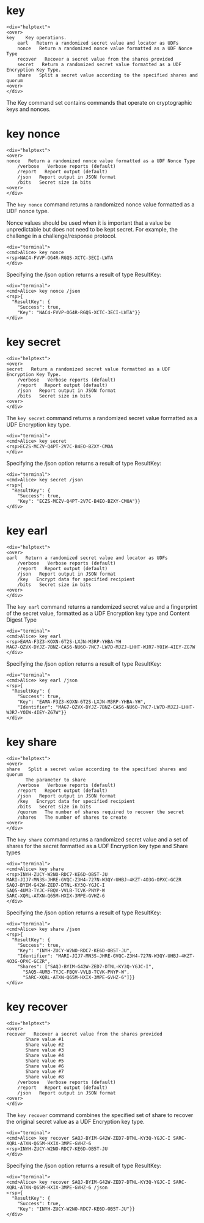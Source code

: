 
# key

~~~~
<div="helptext">
<over>
key    Key operations.
    earl   Return a randomized secret value and locator as UDFs
    nonce   Return a randomized nonce value formatted as a UDF Nonce Type
    recover   Recover a secret value from the shares provided
    secret   Return a randomized secret value formatted as a UDF Encryption Key Type.
    share   Split a secret value according to the specified shares and quorum
<over>
</div>
~~~~

The Key command set contains commands that operate on cryptographic keys and
nonces.


# key nonce

~~~~
<div="helptext">
<over>
nonce   Return a randomized nonce value formatted as a UDF Nonce Type
    /verbose   Verbose reports (default)
    /report   Report output (default)
    /json   Report output in JSON format
    /bits   Secret size in bits
<over>
</div>
~~~~


The `key nonce` command returns a randomized nonce value formatted as a UDF nonce type.

Nonce values should be used when it is important that a value be unpredictable but 
does not need to be kept secret. For example, the challenge in a challenge/response
protocol.


~~~~
<div="terminal">
<cmd>Alice> key nonce
<rsp>NAC4-FVVP-OG4R-RGQS-XCTC-3ECI-LWTA
</div>
~~~~

Specifying the /json option returns a result of type ResultKey:

~~~~
<div="terminal">
<cmd>Alice> key nonce /json
<rsp>{
  "ResultKey": {
    "Success": true,
    "Key": "NAC4-FVVP-OG4R-RGQS-XCTC-3ECI-LWTA"}}
</div>
~~~~


# key secret

~~~~
<div="helptext">
<over>
secret   Return a randomized secret value formatted as a UDF Encryption Key Type.
    /verbose   Verbose reports (default)
    /report   Report output (default)
    /json   Report output in JSON format
    /bits   Secret size in bits
<over>
</div>
~~~~

The `key secret` command returns a randomized secret value formatted as a UDF Encryption 
key type.


~~~~
<div="terminal">
<cmd>Alice> key secret
<rsp>ECZS-MCZV-Q4PT-2V7C-B4EO-BZXY-CMOA
</div>
~~~~

Specifying the /json option returns a result of type ResultKey:

~~~~
<div="terminal">
<cmd>Alice> key secret /json
<rsp>{
  "ResultKey": {
    "Success": true,
    "Key": "ECZS-MCZV-Q4PT-2V7C-B4EO-BZXY-CMOA"}}
</div>
~~~~



# key earl

~~~~
<div="helptext">
<over>
earl   Return a randomized secret value and locator as UDFs
    /verbose   Verbose reports (default)
    /report   Report output (default)
    /json   Report output in JSON format
    /key   Encrypt data for specified recipient
    /bits   Secret size in bits
<over>
</div>
~~~~

The `key earl` command returns a randomized secret value and a fingerprint of the secret 
value, formatted as a UDF Encryption key type and Content Digest Type


~~~~
<div="terminal">
<cmd>Alice> key earl
<rsp>EAMA-F3Z3-KOXN-6T2S-LXJN-M3RP-YHBA-YH
MAG7-QZVX-DYJZ-7BNZ-CAS6-NU6O-7NC7-LW7D-MJZJ-LHHT-WJR7-YOIW-4IEY-ZG7W
</div>
~~~~

Specifying the /json option returns a result of type ResultKey:

~~~~
<div="terminal">
<cmd>Alice> key earl /json
<rsp>{
  "ResultKey": {
    "Success": true,
    "Key": "EAMA-F3Z3-KOXN-6T2S-LXJN-M3RP-YHBA-YH",
    "Identifier": "MAG7-QZVX-DYJZ-7BNZ-CAS6-NU6O-7NC7-LW7D-MJZJ-LHHT-WJR7-YOIW-4IEY-ZG7W"}}
</div>
~~~~


# key share

~~~~
<div="helptext">
<over>
share   Split a secret value according to the specified shares and quorum
       The parameter to share
    /verbose   Verbose reports (default)
    /report   Report output (default)
    /json   Report output in JSON format
    /key   Encrypt data for specified recipient
    /bits   Secret size in bits
    /quorum   The number of shares required to recover the secret
    /shares   The number of shares to create
<over>
</div>
~~~~

The `key share` command returns a randomized secret value and a set of shares for the secret
formatted as a UDF Encryption key type and Share types


~~~~
<div="terminal">
<cmd>Alice> key share
<rsp>INYH-ZUCY-W2NO-RDC7-KE6D-OB5T-JU
MARI-JIJ7-MN3S-JHRE-GVQC-Z3H4-727N-W3QY-UHBJ-4KZT-4O3G-OPXC-GCZR
SAQJ-BYIM-G42W-ZED7-DTNL-KY3Q-YGJC-I
SAQ5-4UM3-TYJC-FBQV-VVLB-TCVK-PNYP-W
SARC-XQRL-ATXN-Q65M-HXIX-3MPE-GVHZ-6
</div>
~~~~

Specifying the /json option returns a result of type ResultKey:

~~~~
<div="terminal">
<cmd>Alice> key share /json
<rsp>{
  "ResultKey": {
    "Success": true,
    "Key": "INYH-ZUCY-W2NO-RDC7-KE6D-OB5T-JU",
    "Identifier": "MARI-JIJ7-MN3S-JHRE-GVQC-Z3H4-727N-W3QY-UHBJ-4KZT-4O3G-OPXC-GCZR",
    "Shares": ["SAQJ-BYIM-G42W-ZED7-DTNL-KY3Q-YGJC-I",
      "SAQ5-4UM3-TYJC-FBQV-VVLB-TCVK-PNYP-W",
      "SARC-XQRL-ATXN-Q65M-HXIX-3MPE-GVHZ-6"]}}
</div>
~~~~



# key recover

~~~~
<div="helptext">
<over>
recover   Recover a secret value from the shares provided
       Share value #1
       Share value #2
       Share value #3
       Share value #4
       Share value #5
       Share value #6
       Share value #7
       Share value #8
    /verbose   Verbose reports (default)
    /report   Report output (default)
    /json   Report output in JSON format
<over>
</div>
~~~~

The `key recover` command combines the specified set of share to recover the original secret 
value as a UDF Encryption key type.


~~~~
<div="terminal">
<cmd>Alice> key recover SAQJ-BYIM-G42W-ZED7-DTNL-KY3Q-YGJC-I SARC-XQRL-ATXN-Q65M-HXIX-3MPE-GVHZ-6
<rsp>INYH-ZUCY-W2NO-RDC7-KE6D-OB5T-JU
</div>
~~~~

Specifying the /json option returns a result of type ResultKey:

~~~~
<div="terminal">
<cmd>Alice> key recover SAQJ-BYIM-G42W-ZED7-DTNL-KY3Q-YGJC-I SARC-XQRL-ATXN-Q65M-HXIX-3MPE-GVHZ-6 /json
<rsp>{
  "ResultKey": {
    "Success": true,
    "Key": "INYH-ZUCY-W2NO-RDC7-KE6D-OB5T-JU"}}
</div>
~~~~



